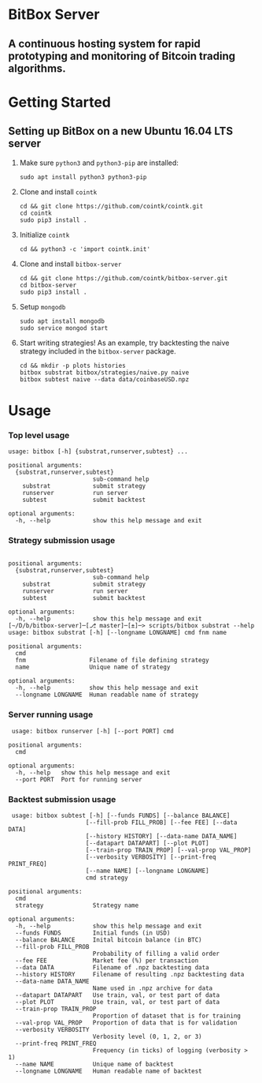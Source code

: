 # BitBox Server

## A continuous hosting system for rapid prototyping and monitoring of Bitcoin trading algorithms.

# Getting Started
## Setting up BitBox on a new Ubuntu 16.04 LTS server

1. Make sure `python3` and `python3-pip` are installed:
    ```
    sudo apt install python3 python3-pip
    ```

2. Clone and install `cointk`
    ```
    cd && git clone https://github.com/cointk/cointk.git
    cd cointk
    sudo pip3 install .
    ```

3. Initialize `cointk`
    ```
    cd && python3 -c 'import cointk.init'
    ```

4. Clone and install `bitbox-server`
    ```
    cd && git clone https://github.com/cointk/bitbox-server.git
    cd bitbox-server
    sudo pip3 install .
    ```

5. Setup `mongodb`
    ```
    sudo apt install mongodb
    sudo service mongod start
    ```

6. Start writing strategies!  As an example, try backtesting the naive
strategy included in the `bitbox-server` package.
    ```
    cd && mkdir -p plots histories
    bitbox substrat bitbox/strategies/naive.py naive
    bitbox subtest naive --data data/coinbaseUSD.npz
    ```

# Usage

### Top level usage

```
usage: bitbox [-h] {substrat,runserver,subtest} ...

positional arguments:
  {substrat,runserver,subtest}
                        sub-command help
    substrat            submit strategy
    runserver           run server
    subtest             submit backtest

optional arguments:
  -h, --help            show this help message and exit
```

### Strategy submission usage

```usage: bitbox [-h] {substrat,runserver,subtest} ...

positional arguments:
  {substrat,runserver,subtest}
                        sub-command help
    substrat            submit strategy
    runserver           run server
    subtest             submit backtest

optional arguments:
  -h, --help            show this help message and exit
[~/D/b/bitbox-server]─[⎇ master]─[±]─> scripts/bitbox substrat --help
usage: bitbox substrat [-h] [--longname LONGNAME] cmd fnm name

positional arguments:
  cmd
  fnm                  Filename of file defining strategy
  name                 Unique name of strategy

optional arguments:
  -h, --help           show this help message and exit
  --longname LONGNAME  Human readable name of strategy
```

### Server running usage

```
 usage: bitbox runserver [-h] [--port PORT] cmd

positional arguments:
  cmd

optional arguments:
  -h, --help   show this help message and exit
  --port PORT  Port for running server
```

### Backtest submission usage

```
 usage: bitbox subtest [-h] [--funds FUNDS] [--balance BALANCE]
                      [--fill-prob FILL_PROB] [--fee FEE] [--data DATA]
                      [--history HISTORY] [--data-name DATA_NAME]
                      [--datapart DATAPART] [--plot PLOT]
                      [--train-prop TRAIN_PROP] [--val-prop VAL_PROP]
                      [--verbosity VERBOSITY] [--print-freq PRINT_FREQ]
                      [--name NAME] [--longname LONGNAME]
                      cmd strategy

positional arguments:
  cmd
  strategy              Strategy name

optional arguments:
  -h, --help            show this help message and exit
  --funds FUNDS         Initial funds (in USD)
  --balance BALANCE     Inital bitcoin balance (in BTC)
  --fill-prob FILL_PROB
                        Probability of filling a valid order
  --fee FEE             Market fee (%) per transaction
  --data DATA           Filename of .npz backtesting data
  --history HISTORY     Filename of resulting .npz backtesting data
  --data-name DATA_NAME
                        Name used in .npz archive for data
  --datapart DATAPART   Use train, val, or test part of data
  --plot PLOT           Use train, val, or test part of data
  --train-prop TRAIN_PROP
                        Proportion of dataset that is for training
  --val-prop VAL_PROP   Proportion of data that is for validation
  --verbosity VERBOSITY
                        Verbosity level (0, 1, 2, or 3)
  --print-freq PRINT_FREQ
                        Frequency (in ticks) of logging (verbosity > 1)
  --name NAME           Unique name of backtest
  --longname LONGNAME   Human readable name of backtest
```
